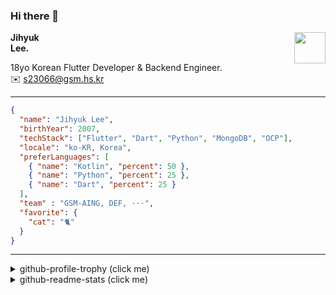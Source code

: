 ### Hi there 👋
<img src="https://github.githubassets.com/images/mona-loading-default.gif" width="50px" align="right">
</a>

**Jihyuk\
Lee.**

18yo Korean Flutter Developer & Backend Engineer.\
✉️ <s23066@gsm.hs.kr>

---

```json
{
  "name": "Jihyuk Lee",
  "birthYear": 2007,
  "techStack": ["Flutter", "Dart", "Python", "MongoDB", "OCP"],
  "locale": "ko-KR, Korea",
  "preferLanguages": [
    { "name": "Kotlin", "percent": 50 },
    { "name": "Python", "percent": 25 },
    { "name": "Dart", "percent": 25 }
  ],
  "team" : "GSM-AING, DEF, ···",
  "favorite": {
    "cat": "🐈"
  }
}
```
---
<details>
  <summary>github-profile-trophy (click me)</summary>
  
![](https://github-profile-trophy.vercel.app/?username=withJihyuk&row=1&column=8&theme=nord)
  
</details>
<details>
  <summary>github-readme-stats (click me)</summary>
  
<!--START_SECTION:waka-->
![Code Time](http://img.shields.io/badge/Code%20Time-625%20hrs%2059%20mins-blue)

![Lines of code](https://img.shields.io/badge/%EC%A0%80%EB%8A%94%20%EC%97%AC%ED%83%9C%EA%B9%8C%EC%A7%80%20-480.5%20thousand%20%EC%A4%84%EC%9D%98%20%EC%BD%94%EB%93%9C%EB%A5%BC%20%EC%9E%91%EC%84%B1%ED%96%88%EC%96%B4%EC%9A%94.-blue)

**저는 아침형 인간이에요. 🐤** 

```text
🌞 아침                     393 commits         ████░░░░░░░░░░░░░░░░░░░░░   17.75 % 
🌆 낮　                     785 commits         █████████░░░░░░░░░░░░░░░░   35.46 % 
🌃 저녁                     785 commits         █████████░░░░░░░░░░░░░░░░   35.46 % 
🌙 밤　                     251 commits         ███░░░░░░░░░░░░░░░░░░░░░░   11.34 % 
```


📊 **저는 이번주를 이렇게 시간을 보냈어요.** 

```text
🕑︎ Timezone: Asia/Seoul

💬 프로그래밍 언어들: 
Dart                     2 hrs 17 mins       █████████████░░░░░░░░░░░░   51.73 % 
Kotlin                   2 hrs 6 mins        ████████████░░░░░░░░░░░░░   47.43 % 
MDX                      2 mins              ░░░░░░░░░░░░░░░░░░░░░░░░░   00.84 % 
XML                      0 secs              ░░░░░░░░░░░░░░░░░░░░░░░░░   00.00 % 
YAML                     0 secs              ░░░░░░░░░░░░░░░░░░░░░░░░░   00.00 % 

🔥 에디터들: 
VS Code                  2 hrs 19 mins       █████████████░░░░░░░░░░░░   52.57 % 
IntelliJ IDEA            2 hrs 6 mins        ████████████░░░░░░░░░░░░░   47.43 % 

💻 운영 체제들: 
Mac                      4 hrs 26 mins       █████████████████████████   100.00 % 
```


 Last Updated on 02/01/2025 18:47:36 UTC
<!--END_SECTION:waka-->

</details>

</div>

